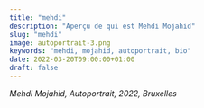 ```yaml
---
title: "mehdi"
description: "Aperçu de qui est Mehdi Mojahid"
slug: "mehdi"
image: autoportrait-3.png
keywords: "mehdi, mojahid, autoportrait, bio"
date: 2022-03-20T09:00:00+01:00
draft: false
---
```

*Mehdi Mojahid, Autoportrait, 2022, Bruxelles*  
  